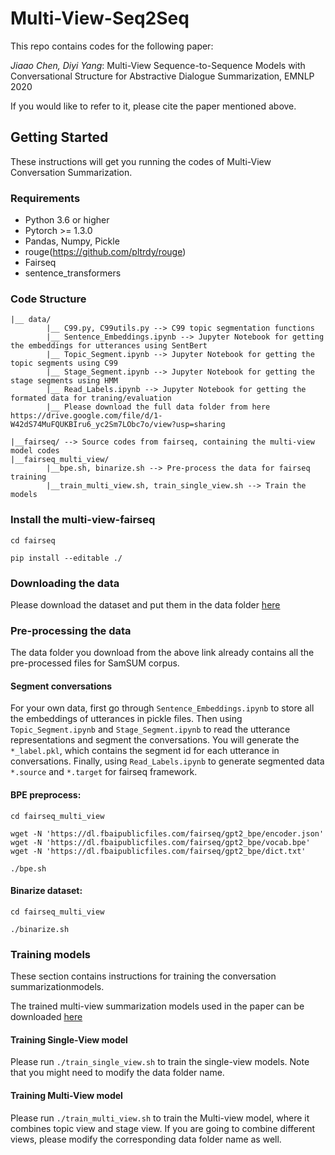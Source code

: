 # Multi-View-Seq2Seq
This repo contains codes for the following paper: 

*Jiaao Chen, Diyi Yang*: Multi-View Sequence-to-Sequence Models with Conversational Structure for Abstractive Dialogue Summarization,  EMNLP 2020

If you would like to refer to it, please cite the paper mentioned above. 


## Getting Started
These instructions will get you running the codes of Multi-View Conversation Summarization.

### Requirements
* Python 3.6 or higher
* Pytorch >= 1.3.0
* Pandas, Numpy, Pickle
* rouge(https://github.com/pltrdy/rouge)
* Fairseq
* sentence_transformers


### Code Structure
```
|__ data/
        |__ C99.py, C99utils.py --> C99 topic segmentation functions
        |__ Sentence_Embeddings.ipynb --> Jupyter Notebook for getting the embeddings for utterances using SentBert
        |__ Topic_Segment.ipynb --> Jupyter Notebook for getting the topic segments using C99
        |__ Stage_Segment.ipynb --> Jupyter Notebook for getting the stage segments using HMM
        |__ Read_Labels.ipynb --> Jupyter Notebook for getting the formated data for traning/evaluation
        |__ Please download the full data folder from here https://drive.google.com/file/d/1-W42dS74MuFQUKBIru6_yc2Sm7LObc7o/view?usp=sharing

|__fairseq/ --> Source codes from fairseq, containing the multi-view model codes
|__fairseq_multi_view/
        |__bpe.sh, binarize.sh --> Pre-process the data for fairseq training
        |__train_multi_view.sh, train_single_view.sh --> Train the models
```

### Install the multi-view-fairseq

```
cd fairseq

pip install --editable ./
```


### Downloading the data
Please download the dataset and put them in the data folder [here](https://drive.google.com/file/d/1-W42dS74MuFQUKBIru6_yc2Sm7LObc7o/view?usp=sharing)

### Pre-processing the data

The data folder you download from the above link already contains all the pre-processed files for SamSUM corpus.

#### Segment conversations

For your own data, first go through `Sentence_Embeddings.ipynb` to store all the embeddings of utterances in pickle files. Then using `Topic_Segment.ipynb` and `Stage_Segment.ipynb` to read the utterance representations and segment the conversations. You will generate the `*_label.pkl`, which contains the segment id for each utterance in conversations. Finally, using `Read_Labels.ipynb` to generate segmented data `*.source` and `*.target` for fairseq framework.

#### BPE preprocess:

```
cd fairseq_multi_view

wget -N 'https://dl.fbaipublicfiles.com/fairseq/gpt2_bpe/encoder.json'
wget -N 'https://dl.fbaipublicfiles.com/fairseq/gpt2_bpe/vocab.bpe'
wget -N 'https://dl.fbaipublicfiles.com/fairseq/gpt2_bpe/dict.txt'

./bpe.sh
```

#### Binarize dataset:
```
cd fairseq_multi_view

./binarize.sh
```

### Training models

These section contains instructions for training the conversation summarizationmodels.

The trained multi-view summarization models used in the paper can be downloaded [here](https://drive.google.com/file/d/1Rhzxk1B7oaKi85Gsxr_8WcqTRx23HO-y/view?usp=sharing)

#### Training Single-View model
Please run `./train_single_view.sh` to train the single-view models. Note that you might need to modify the data folder name.


#### Training Multi-View model
Please run `./train_multi_view.sh` to train the Multi-view model, where it combines topic view and stage view. If you are going to combine different views, please modify the corresponding data folder name as well.









